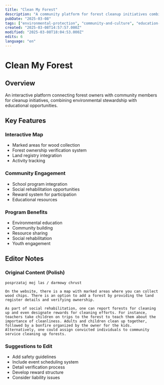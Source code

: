```yaml
---
title: "Clean My Forest"
description: "A community platform for forest cleanup initiatives combining environmental education with social engagement"
pubDate: "2025-03-08"
tags: ["environmental-protection", "community-and-culture", "education-and-training", "sustainability", "social-innovation"]
created: "2025-03-08T14:57:57.000Z"
modified: "2025-03-08T18:04:53.000Z"
edits: 6
language: "en"
---
```


# Clean My Forest

## Overview
An interactive platform connecting forest owners with community members for cleanup initiatives, combining environmental stewardship with educational opportunities.

## Key Features
### Interactive Map
- Marked areas for wood collection
- Forest ownership verification system
- Land registry integration
- Activity tracking

### Community Engagement
- School program integration
- Social rehabilitation opportunities
- Reward system for participation
- Educational resources

### Program Benefits
- Environmental education
- Community building
- Resource sharing
- Social rehabilitation
- Youth engagement

## Editor Notes

### Original Content (Polish)
```
posprzataj moj las / darmowy chrust

On the website, there is a map with marked areas where you can collect wood chips. There is an option to add a forest by providing the land register details and verifying ownership. 

As part of social rehabilitation, one can report forests for cleaning up and even designate rewards for cleaning efforts. For instance, teachers take children on trips to the forest to teach them about the importance of cleanliness. Adults and children clean up together, followed by a bonfire organized by the owner for the kids. Alternatively, one could assign convicted individuals to community service cleaning up forests.
```

### Suggestions to Edit
- Add safety guidelines
- Include event scheduling system
- Detail verification process
- Develop reward structure
- Consider liability issues
